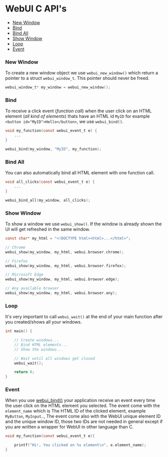# WebUI C API's

- [New Window](/c_api?id=New-Window)
- [Bind](/c_api?id=Bind)
- [Bind All](/c_api?id=Bind-All)
- [Show Window](/c_api?id=Show-Window)
- [Loop](/c_api?id=Loop)
- [Event](/c_api?id=Event)

### New Window

To create a new window object we use `webui_new_window()` which return a pointer to a struct `webui_window_t`. This pointer should never be freed.

```c
webui_window_t* my_window = webui_new_window();
```

### Bind

To receive a click event (*function call*) when the user click on an HTML element (*all kind of elements*) thats have an HTML id `MyID` for example `<button id="MyID">Hello</button>`, we use `webui_bind()`.

```c
void my_function(const webui_event_t e) {
    ...
}

webui_bind(my_window, "MyID", my_function);
```

### Bind All

You can also automatically bind all HTML element with one function call.

```c
void all_clicks(const webui_event_t e) {
    ...
}

webui_bind_all(my_window, all_clicks);
```

### Show Window

To show a window we use `webui_show()`. If the window is already shown the UI will get refreshed in the same window.

```c
const char* my_html = "<!DOCTYPE html><html>...</html>";

// Chrome
webui_show(my_window, my_html, webui.browser.chrome);

// Firefox
webui_show(my_window, my_html, webui.browser.firefox);

// Microsoft Edge
webui_show(my_window, my_html, webui.browser.edge);

// Any available browser
webui_show(my_window, my_html, webui.browser.any);
```

### Loop

It's very important to call `webui_wait()` at the end of your main function after you created/shows all your windows.

```c
int main() {

	// Create windows...
	// Bind HTML elements...
    // Show the windows...

    // Wait until all windows get closed
	webui_wait();

    return 0;
}
```

### Event

When you use [webui_bind()](/c_api?id=Bind) your application receive an event every time the user click on the HTML element you selected. The event come with the `element_name` which is The HTML ID of the clicked element, example `MyButton`, `MyInput`.., The event come also with the WebUI unique element ID and the unique window ID, those two IDs are not needed in general except if you are written a wrapper for WebUI in other language than C.

```c
void my_function(const webui_event_t e){

	printf("Hi!, You clicked on %s element\n", e.element_name);
}
```


